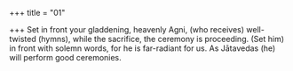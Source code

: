 +++
title = "01"

+++
Set in front your gladdening, heavenly Agni, (who receives) well-twisted  (hymns), while the sacrifice, the ceremony is proceeding.
(Set him) in front with solemn words, for he is far-radiant for us. As  Jātavedas (he) will perform good ceremonies.